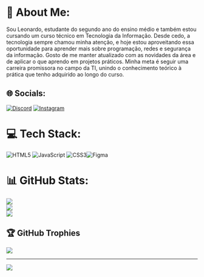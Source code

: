 # 💫 About Me:
Sou Leonardo, estudante do segundo ano do ensino médio e também estou cursando um curso técnico em Tecnologia da Informação. Desde cedo, a tecnologia sempre chamou minha atenção, e hoje estou aproveitando essa oportunidade para aprender mais sobre programação, redes e segurança da informação. Gosto de me manter atualizado com as novidades da área e de aplicar o que aprendo em projetos práticos. Minha meta é seguir uma carreira promissora no campo da TI, unindo o conhecimento teórico à prática que tenho adquirido ao longo do curso.


## 🌐 Socials:
[![Discord](https://img.shields.io/badge/Discord-%237289DA.svg?logo=discord&logoColor=white)](https://discord.gg/https://discord.gg/bXqzS6Zn) [![Instagram](https://img.shields.io/badge/Instagram-%23E4405F.svg?logo=Instagram&logoColor=white)](https://www.instagram.com/_iamleozx?igsh=MXU3Zm02MTI5Znc2Zw%3D%3D&utm_source=qr) 

# 💻 Tech Stack:
![HTML5](https://img.shields.io/badge/html5-%23E34F26.svg?style=for-the-badge&logo=html5&logoColor=white) ![JavaScript](https://img.shields.io/badge/javascript-%23323330.svg?style=for-the-badge&logo=javascript&logoColor=%23F7DF1E) ![CSS3](https://img.shields.io/badge/css3-%231572B6.svg?style=for-the-badge&logo=css3&logoColor=white)![Figma](https://img.shields.io/badge/figma-%23F24E1E.svg?style=for-the-badge&logo=figma&logoColor=white)

# 📊 GitHub Stats:
![](https://github-readme-stats.vercel.app/api?username=itslcordeiro&theme=dark&hide_border=false&include_all_commits=true&count_private=false)<br/>
![](https://github-readme-streak-stats.herokuapp.com/?user=itslcordeiro&theme=dark&hide_border=false)<br/>
![](https://github-readme-stats.vercel.app/api/top-langs/?username=itslcordeiro&theme=dark&hide_border=false&include_all_commits=true&count_private=false&layout=compact)

## 🏆 GitHub Trophies
![](https://github-profile-trophy.vercel.app/?username=itslcordeiro&theme=radical&no-frame=false&no-bg=true&margin-w=4)

---
[![](https://visitcount.itsvg.in/api?id=itslcordeiro&icon=0&color=1)](https://visitcount.itsvg.in)

<!-- Proudly created with GPRM ( https://gprm.itsvg.in ) -->
